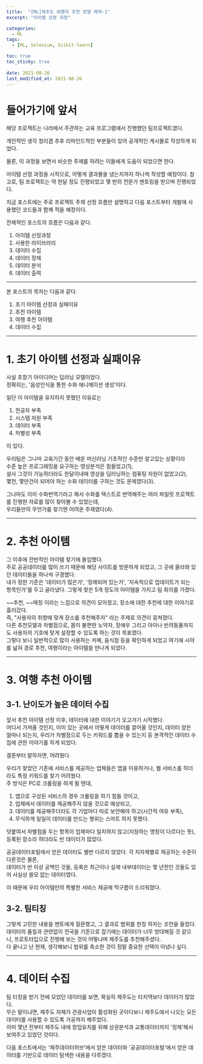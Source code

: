 ```yaml
---
title:  "[ML]제주도 여행지 추천 모델 제작-1"
excerpt: "아이템 선정 과정"

categories:
  - ML
tags:
  - [ML, Selenium, Scikit-learn]

toc: true
toc_sticky: true
 
date: 2021-08-26
last_modified_at: 2021-08-26
---
```


# 들어가기에 앞서

해당 프로젝트는 나라에서 주관하는 교육 프로그램에서 진행했던 팀프로젝트였다.

개인적인 생각 정리겸 추후 리마인드적인 부분들이 있어 공개적인 게시물로 작성하게 되었다.

물론, 이 과정을 보면서 비슷한 주제를 하려는 이들에게 도움이 되었으면 한다.

아이템 선정 과정을 시작으로, 어떻게 결과물을 냈는지까지 하나씩 작성할 예정이다.
참고로, 팀 프로젝트는 약 한달 정도 진행되었고 몇 번의 전문가 멘토링을 받으며 진행되었다.

지금 포스트에는 주로 프로젝트 주제 선정 흐름만 설명하고 다음 포스트부터 개발에 사용했던 코드들과 함께 적을 예정이다.

전체적인 포스트의 흐름은 다음과 같다.
1. 아이템 선정과정
2. 사용한 라이브러리
3. 데이터 수집
4. 데이터 정제
5. 데이터 분석
6. 데이터 출력

---

본 포스트의 목차는 다음과 같다.
1. 초기 아이템 선정과 실패이유
2. 추천 아이템
3. 여행 추천 아이템
4. 데이터 수집

---

# 1. 초기 아이템 선정과 실패이유

사실 초창기 아이디어는 딥러닝 모델이었다.   
정확히는, '음성인식을 통한 수화 애니메이션 생성'이다.

일단 이 아이템을 유지하지 못했던 이유로는
1. 전공자 부족
2. 시스템 자원 부족
3. 데이터 부족
4. 차별성 부족

이 있다.

우리팀은 그나마 교육기간 동안 배운 머신러닝 기초적인 수준만 알고있는 상황이라   
수준 높은 프로그래밍을 요구하는 영상분석은 힘들었고(1),   
설사 그것이 가능하더라도 한달이내에 영상을 딥러닝하는 컴퓨팅 자원이 없었고(2),   
몇천, 몇만건이 되어야 하는 수화 데이터를 구하는 것도 문제였다(3).

그나마도 이미 수화번역기라고 해서 수화를 텍스트로 번역해주는 여러 파일럿 프로젝트를 진행한 자료를 많이 찾아볼 수 있었는데,   
우리들만의 무언가를 찾기엔 어려운 주제였다(4).

---

# 2. 추천 아이템

그 이후에 전반적인 아이템 찾기에 돌입했다.   
주로 공공데이터를 많이 쓰기 때문에 해당 사이트를 방문하게 되었고, 그 곳에 올라와 있던 데이터들을 하나씩 구경했다.   
내가 정한 기준은 '데이터가 많은가', '정제되어 있는가', '지속적으로 업데이트가 되는 항목인가'를 두고 골라냈다.
그렇게 찾은 5개 정도의 아이템을 가지고 팀 회의를 가졌다.

~~추천, ~~매칭 이라는 느낌으로 의견이 모아졌고, 장소에 대한 추천에 대한 이야기로 흘러갔다.   
즉, "사용자의 취향에 맞게 장소를 추천해주자" 라는 주제로 의견이 뭉쳐졌다.   
다른 추천모델과 차별점으로, 몸이 불편한 노약자, 장애우 그리고 아이나 반려동물까지도 사용자의 기호에 맞게 설정할 수 있도록 하는 것이 목표였다.   
그렇다 보니 일반적으로 많이 사용하는 카페, 음식점 등을 확인하게 되었고 여기에 시야를 넓혀 경로 추천, 여행이라는 아이템을 만나게 되었다.

---

# 3. 여행 추천 아이템
## 3-1. 난이도가 높은 데이터 수집
앞서 추천 아이템 선정 이후, 데이터에 대한 이야기가 오고가기 시작했다.   
어디서 가져올 것인지, 이미 있는 곳에서 어떻게 데이터를 끌어올 것인지, 데이터 양은 얼마나 되는지, 우리가 차별점으로 두는 키워드를 뽑을 수 있는지 등 본격적인 데이터 수집에 관한 이야기를 하게 되었다.

결론부터 말하자면, 어려웠다.

우리가 찾았던 기존에 서비스를 제공하는 업체들은 앱을 이용하거나, 웹 서비스를 하더라도 특정 키워드를 찾기 어려웠다.   
주 방식은 PC로 크롤링을 하게 될 텐데,
1. 앱으로 구성된 서비스의 경우 크롤링을 하기 힘들 것이고,
2. 업체에서 데이터를 제공해주지 않을 것으로 예상되고,
3. 데이터를 제공해주더라도 각 기업마다 따로 보안해야 하고(시간적 여유 부족),
4. 무식하게 일일이 데이터를 만드는 행위는 스마트 하지 못했다.

덧붙여서 차별점을 두는 항목이 업체마다 일치하지 않고(지칭하는 명칭이 다르다는 뜻), 등록된 장소라 하더라도 빈 데이터가 많았다.

공공데이터포털에서 얻은 데이터도 별반 다르지 않았다. 각 지자체별로 제공하는 수준이 다른것은 물론,   
데이터가 반 이상 공백인 것들, 등록은 최근이나 실제 내부데이터는 몇 년전인 것들도 있어 사실상 쓸모 없는 데이터였다.

이 때문에 우리 아이템만의 특별한 서비스 제공에 먹구름이 드리워졌다.
## 3-2. 팀티칭
그렇게 고민한 내용을 멘토에게 질문했고, 그 결과로 범위를 한정 하자는 조언을 들었다.   
데이터의 품질과 관련없이 전국을 기준으로 잡기에는 데이터가 너무 방대해질 것 같으니, 프로토타입으로 진행해 보는 것이 어떻냐며 제주도를 추천해주셨다.   
다 끝나고 난 현재, 생각해보니 범위를 축소한 것이 정말 중요한 선택이 아녔나 싶다.

---
# 4. 데이터 수집
팀 티칭을 받기 전에 모았던 데이터를 보면, 확실히 제주도는 타지역보다 데이터가 많았다.   
무슨 말이냐면, 제주도 자체가 관광사업이 활성화된 곳이다보니 제주도에서 나오는 모든 데이터를 사용할 수 있도록 가공까지 해주었다.   
이미 몇년 전부터 제주도 내에 창업유치를 위해 상권분석과 교통데이터까지 '정제'해서 보여주고 있었던 것이다.

다음 포스트에서는 '제주데이터허브'에서 얻은 데이터와 '공공데이터포털'에서 얻은 데이터를 기반으로 데이터 탐색한 내용을 다루겠다.